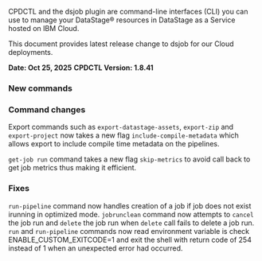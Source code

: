 CPDCTL and the dsjob plugin are command-line interfaces (CLI) you can use to manage your DataStage® resources in DataStage as a Service hosted on IBM Cloud.

This document provides latest release change to dsjob for our Cloud deployments.

**Date: Oct 25, 2025**
**CPDCTL Version: 1.8.41**

### New commands
### Command changes
Export commands such as `export-datastage-assets`,  `export-zip` and `export-project`  now takes a new flag `include-compile-metadata` which allows export to include compile time metadata on the pipelines.

`get-job run` command takes a new flag `skip-metrics` to avoid call back to get job metrics thus making it efficient.

### Fixes
`run-pipeline` command now handles creation of a job if job does not exist irunning in optimized mode.
`jobrunclean` command now attempts to  `cancel` the job run and `delete` the job run when `delete` call fails to delete a job run.
`run` and `run-pipeline` commands now read environment variable is check ENABLE_CUSTOM_EXITCODE=1 and exit the shell with return code of 254 instead of 1 when an unexpected error had occurred.

